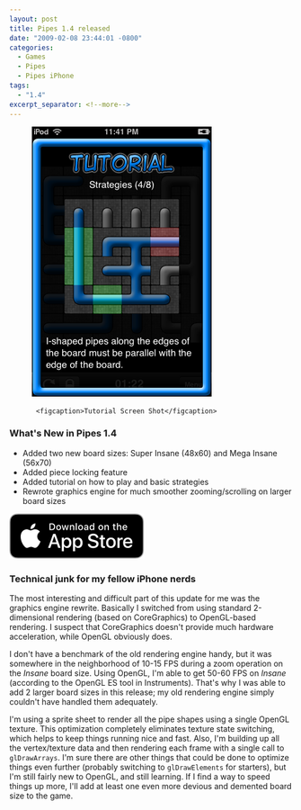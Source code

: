 ```yaml
---
layout: post
title: Pipes 1.4 released
date: "2009-02-08 23:44:01 -0800"
categories:
  - Games
  - Pipes
  - Pipes iPhone
tags:
  - "1.4"
excerpt_separator: <!--more-->
---
```


<aside>
  <figure>
     <img src="/assets/images/2009/02/screenshot-20090208-234124.png" alt="Tutorial Screen Shot" />

     <figcaption>Tutorial Screen Shot</figcaption>

  </figure>
</aside>

### What's New in Pipes 1.4

- Added two new board sizes: Super Insane (48x60) and Mega Insane (56x70)
- Added piece locking feature
- Added tutorial on how to play and basic strategies
- Rewrote graphics engine for much smoother zooming/scrolling on larger board sizes

<!--more-->

[![Download on the App Store](/assets/images/3rdparty/Download_on_the_App_Store_Badge_US-UK_RGB_blk_092917.svg)](https://apps.apple.com/us/app/pipes/id296105712)

### Technical junk for my fellow iPhone nerds

The most interesting and difficult part of this update for me was the graphics engine rewrite. Basically I switched from using standard 2-dimensional rendering (based on CoreGraphics) to OpenGL-based rendering. I suspect that CoreGraphics doesn't provide much hardware acceleration, while OpenGL obviously does.

I don't have a benchmark of the old rendering engine handy, but it was somewhere in the neighborhood of 10-15 FPS during a zoom operation on the _Insane_ board size. Using OpenGL, I'm able to get 50-60 FPS on _Insane_ (according to the OpenGL ES tool in Instruments). That's why I was able to add 2 larger board sizes in this release; my old rendering engine simply couldn't have handled them adequately.

I'm using a sprite sheet to render all the pipe shapes using a single OpenGL texture. This optimization completely eliminates texture state switching, which helps to keep things running nice and fast. Also, I'm building up all the vertex/texture data and then rendering each frame with a single call to `glDrawArrays`. I'm sure there are other things that could be done to optimize things even further (probably switching to `glDrawElements` for starters), but I'm still fairly new to OpenGL, and still learning. If I find a way to speed things up more, I'll add at least one even more devious and demented board size to the game.

